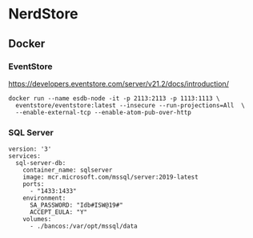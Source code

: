 # NerdStore

## Docker

### EventStore

https://developers.eventstore.com/server/v21.2/docs/introduction/

```
docker run --name esdb-node -it -p 2113:2113 -p 1113:1113 \ 
  eventstore/eventstore:latest --insecure --run-projections=All  \ 
  --enable-external-tcp --enable-atom-pub-over-http
```

### SQL Server

```
version: '3'
services:
  sql-server-db:
    container_name: sqlserver
    image: mcr.microsoft.com/mssql/server:2019-latest
    ports:
      - "1433:1433"
    environment:
      SA_PASSWORD: "Idb#ISW@19#"
      ACCEPT_EULA: "Y"
    volumes:
      - ./bancos:/var/opt/mssql/data
```

